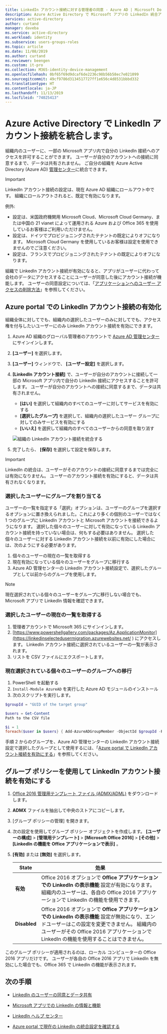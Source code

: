 ```yaml
---
title: LinkedIn アカウント接続に対する管理者の同意 - Azure AD | Microsoft Docs
description: Azure Active Directory で Microsoft アプリの LinkedIn 統合アカウント接続を有効または無効にする方法について説明します
services: active-directory
author: curtand
manager: daveba
ms.service: active-directory
ms.workload: identity
ms.subservice: users-groups-roles
ms.topic: article
ms.date: 11/08/2019
ms.author: curtand
ms.reviewer: beengen
ms.custom: it-pro
ms.collection: M365-identity-device-management
ms.openlocfilehash: 0bf65f69d9dcaf6de2236c98b56b58ec7e021099
ms.sourcegitcommit: 49cf9786d3134517727ff1e656c4d8531bbbd332
ms.translationtype: HT
ms.contentlocale: ja-JP
ms.lasthandoff: 11/13/2019
ms.locfileid: "74025413"
---
```

# <a name="integrate-linkedin-account-connections-in-azure-active-directory"></a>Azure Active Directory で LinkedIn アカウント接続を統合します。

組織内のユーザーに、一部の Microsoft アプリ内で自分の LinkedIn 接続へのアクセスを許可することができます。 ユーザーが自分のアカウントへの接続に同意するまで、データは共有されません。 ご自分の組織を Azure Active Directory (Azure AD) [管理センター](https://aad.portal.azure.com)に統合できます。

> [!IMPORTANT]
> LinkedIn アカウント接続の設定は、現在 Azure AD 組織にロールアウト中です。 組織にロールアウトされると、既定で有効になります。
> 
> 例外:
> * 設定は、米国政府機関用 Microsoft Cloud、Microsoft Cloud Germany、または中国の 21 vianet によって運用される Azure および Office 365 を使用しているお客様はご利用いただけません。
> * 設定は、ドイツでプロビジョニングされたテナントの既定によりオフになります。 Microsoft Cloud Germany を使用しているお客様は設定を使用できませんのでご注意ください。
> * 設定は、フランスでプロビジョニングされたテナントの既定によりオフになります。
>
> 組織で LinkedIn アカウント接続が有効になると、アプリがユーザーに代わって会社のデータにアクセスすることにユーザーが同意した後にアカウント接続が機能します。 ユーザーの同意設定については、「[アプリケーションへのユーザー アクセスの削除方法](https://docs.microsoft.com/azure/active-directory/application-access-assignment-how-to-remove-assignment)」を参照してください。

## <a name="enable-linkedin-account-connections-in-the-azure-portal"></a>Azure portal での LinkedIn アカウント接続の有効化

組織全体に対してでも、組織内の選択したユーザーのみに対してでも、アクセス権を付与したいユーザーにのみ LinkedIn アカウント接続を有効にできます。

1. Azure AD 組織のグローバル管理者のアカウントで [Azure AD 管理センター](https://aad.portal.azure.com/)にサインインします。
1. **[ユーザー]** を選択します。
1. **[ユーザー]** ウィンドウで、 **[ユーザー設定]** を選択します。
1. **[LinkedIn アカウント接続]** で、ユーザーが自分のアカウントに接続して一部の Microsoft アプリ内で自分の LinkedIn 接続にアクセスすることを許可します。 ユーザーが自分のアカウントへの接続に同意するまで、データは共有されません。

    * **[はい]** を選択して組織内のすべてのユーザーに対してサービスを有効にする
    * **[選択したグループ]** を選択して、組織内の選択したユーザー グループに対してのみサービスを有効にする
    * **[いいえ]** を選択して組織内のすべてのユーザーからの同意を取り消す

    ![組織の LinkedIn アカウント接続を統合する](./media/linkedin-integration/linkedin-integration.png)

1. 完了したら、 **[保存]** を選択して設定を保存します。

> [!Important]
> LinkedIn の統合は、ユーザーがそのアカウントの接続に同意するまでは完全には有効になりません。 ユーザーのアカウント接続を有効にすると、データは共有されなくなります。

### <a name="assign-selected-users-with-a-group"></a>選択したユーザーにグループを割り当てる
ユーザーの一覧を指定する「選択」オプションは、ユーザーのグループを選択するオプションに置き換えられました。これにより多くの個別のユーザーではなく 1 つのグループに LinkedIn アカウントと Microsoft アカウントを接続できるようになります。 選択した個々のユーザーに対して有効になっている LinkedIn アカウント接続を持っていない場合は、何もする必要はありません。 選択した個々のユーザーに対する LinkedIn アカウント接続を以前に有効にした場合には、次のようにする必要があります。

1. 個々のユーザーの現在の一覧を取得する
1. 現在有効になっている個々のユーザーをグループに移行する
1. Azure AD 管理センターの LinkedIn アカウント接続設定で、選択したグループとして以前からのグループを使用します。

> [!NOTE]
> 現在選択されている個々のユーザーをグループに移行しない場合でも、Microsoft アプリで LinkedIn 情報を確認できます。

### <a name="get-the-current-list-of-selected-users"></a>選択したユーザーの現在の一覧を取得する

1. 管理者アカウントで Microsoft 365 にサインインします。
1. [https://www.powershellgallery.com/packages/Az.ApplicationMonitor](https://linkedinselectedusermigration.azurewebsites.net/ ) にアクセスします。 LinkedIn アカウント接続に選択されているユーザーの一覧が表示されます。
1. リストを CSV ファイルにエクスポートします。

### <a name="move-the-currently-selected-individual-users-to-a-group"></a>現在選択されている個々のユーザーのグループへの移行

1. PowerShell を起動する
1. `Install-Module AzureAD` を実行した Azure AD モジュールのインストール
1. 次のスクリプトを実行します。

  ``` PowerShell
  $groupId = "GUID of the target group"
  
  $users = Get-Content 
  Path to the CSV file
  
  $i = 1
  foreach($user in $users} { Add-AzureADGroupMember -ObjectId $groupId -RefObjectId $user ; Write-Host $i Added $user ; $i++ ; Start-Sleep -Milliseconds 10 }
  ```

手順 2 からのグループを、Azure AD 管理センターの LinkedIn アカウント接続設定で選択したグループとして使用するには、「[Azure portal で LinkedIn アカウント接続を有効にする](#enable-linkedin-account-connections-in-the-azure-portal)」を参照してください。

## <a name="use-group-policy-to-enable-linkedin-account-connections"></a>グループ ポリシーを使用して LinkedIn アカウント接続を有効にする

1. [Office 2016 管理用テンプレート ファイル (ADMX/ADML)](https://www.microsoft.com/download/details.aspx?id=49030) をダウンロードします。
1. **ADMX** ファイルを抽出して中央のストアにコピーします。
1. [グループ ポリシーの管理] を開きます。
1. 次の設定を使用してグループ ポリシー オブジェクトを作成します。 **[ユーザーの構成]**  >  **[管理用テンプレート]**  >  **[Microsoft Office 2016]**  >  **[その他]**  >  **[LinkedIn の機能を Office アプリケーションで表示]** 。
1. **[有効]** または **[無効]** を選択します。
  
   State | 効果
   ------ | ------
   **有効** | Office 2016 オプションで **Office アプリケーションでの LinkedIn の表示機能** 設定が有効になります。 組織内のユーザーは、各自の Office 2016 アプリケーションで LinkedIn の機能を使用できます。
   **Disabled** | Office 2016 オプションで **Office アプリケーションでの LinkedIn の表示機能** 設定が無効になり、エンドユーザーはこの設定を変更できません。 組織内のユーザーがその Office 2016 アプリケーションで LinkedIn の機能を使用することはできません。

このグループ ポリシーが適用されるのは、ローカル コンピューターの Office 2016 アプリだけです。 ユーザーが各自の Office 2016 アプリで LinkedIn を無効にした場合でも、Office 365 で LinkedIn の機能が表示されます。

## <a name="next-steps"></a>次の手順

* [LinkedIn のユーザーの同意とデータ共有](linkedin-user-consent.md)

* [Microsoft アプリでの LinkedIn の情報と機能](https://go.microsoft.com/fwlink/?linkid=850740)

* [LinkedIn ヘルプ センター](https://www.linkedin.com/help/linkedin)

* [Azure portal で現在の LinkedIn の統合設定を確認する](https://aad.portal.azure.com/#blade/Microsoft_AAD_IAM/UserManagementMenuBlade/UserSettings)
